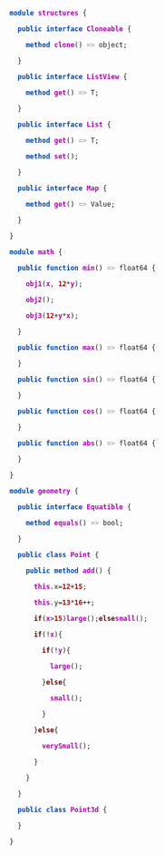 ﻿<?xml version="1.0" encoding="utf-8"?>
<html xmlns:parse="http://www.rosivm.org/2014/parse/">
  <style>
        .Visibility, .class, .module, .interface, .function, .method {color:#04A; font-weight:bold;}
        .Name {color:#A0A; font-weight:bold;}
        .Type {color:#00A; font-weight:bold;}
        .var, .turns-in {color:#AAA; font-weight:bold;}
        {color:#AAA; font-weight:bold;}
        .ConstantValue {color:#A00; font-weight:bold;}
        .if, .else {color:#600; font-weight:bold;}
      </style>
  <body>
    <code>
<span class="module">module</span> <span class="Name">structures</span> <span class="l-brac">{</span><br />
  <span class="Visibility">public</span> <span class="interface">interface</span> <span class="Name">Cloneable</span> <span class="l-brac">{</span><br />
    <span class="method">method</span> <span class="Name">clone</span><span class="l-paren">(</span><span class="r-paren">)</span> <span class="turns-in">=&gt;</span> <span class="Identifier">object</span><span class="semicolon">;</span><br />
  <span class="r-brac">}</span><br />
  <span class="Visibility">public</span> <span class="interface">interface</span> <span class="Name">ListView</span> <span class="l-brac">{</span><br />
    <span class="method">method</span> <span class="Name">get</span><span class="l-paren">(</span><span class="r-paren">)</span> <span class="turns-in">=&gt;</span> <span class="Identifier">T</span><span class="semicolon">;</span><br />
  <span class="r-brac">}</span><br />
  <span class="Visibility">public</span> <span class="interface">interface</span> <span class="Name">List</span> <span class="l-brac">{</span><br />
    <span class="method">method</span> <span class="Name">get</span><span class="l-paren">(</span><span class="r-paren">)</span> <span class="turns-in">=&gt;</span> <span class="Identifier">T</span><span class="semicolon">;</span><br />
    <span class="method">method</span> <span class="Name">set</span><span class="l-paren">(</span><span class="r-paren">)</span><span class="semicolon">;</span><br />
  <span class="r-brac">}</span><br />
  <span class="Visibility">public</span> <span class="interface">interface</span> <span class="Name">Map</span> <span class="l-brac">{</span><br />
    <span class="method">method</span> <span class="Name">get</span><span class="l-paren">(</span><span class="r-paren">)</span> <span class="turns-in">=&gt;</span> <span class="Identifier">Value</span><span class="semicolon">;</span><br />
  <span class="r-brac">}</span><br />
<span class="r-brac">}</span><br />
<span class="module">module</span> <span class="Name">math</span> <span class="l-brac">{</span><br />
  <span class="Visibility">public</span> <span class="function">function</span> <span class="Name">min</span><span class="l-paren">(</span><span class="r-paren">)</span> <span class="turns-in">=&gt;</span> <span class="Identifier">float64</span> <span class="l-brac">{</span><br />
    <span class="Name">obj1</span><span class="l-paren">(</span><span class="Name">x</span><span class="comma">,</span> <span class="ConstantValue">12</span><span class="multiply">*</span><span class="Name">y</span><span class="r-paren">)</span><span class="semicolon">;</span><br />
    <span class="Name">obj2</span><span class="l-paren">(</span><span class="r-paren">)</span><span class="semicolon">;</span><br />
    <span class="Name">obj3</span><span class="l-paren">(</span><span class="ConstantValue">12</span><span class="plus">+</span><span class="Name">y</span><span class="multiply">*</span><span class="Name">x</span><span class="r-paren">)</span><span class="semicolon">;</span><br />
  <span class="r-brac">}</span><br />
  <span class="Visibility">public</span> <span class="function">function</span> <span class="Name">max</span><span class="l-paren">(</span><span class="r-paren">)</span> <span class="turns-in">=&gt;</span> <span class="Identifier">float64</span> <span class="l-brac">{</span><br />
  <span class="r-brac">}</span><br />
  <span class="Visibility">public</span> <span class="function">function</span> <span class="Name">sin</span><span class="l-paren">(</span><span class="r-paren">)</span> <span class="turns-in">=&gt;</span> <span class="Identifier">float64</span> <span class="l-brac">{</span><br />
  <span class="r-brac">}</span><br />
  <span class="Visibility">public</span> <span class="function">function</span> <span class="Name">cos</span><span class="l-paren">(</span><span class="r-paren">)</span> <span class="turns-in">=&gt;</span> <span class="Identifier">float64</span> <span class="l-brac">{</span><br />
  <span class="r-brac">}</span><br />
  <span class="Visibility">public</span> <span class="function">function</span> <span class="Name">abs</span><span class="l-paren">(</span><span class="r-paren">)</span> <span class="turns-in">=&gt;</span> <span class="Identifier">float64</span> <span class="l-brac">{</span><br />
  <span class="r-brac">}</span><br />
<span class="r-brac">}</span><br />
<span class="module">module</span> <span class="Name">geometry</span> <span class="l-brac">{</span><br />
  <span class="Visibility">public</span> <span class="interface">interface</span> <span class="Name">Equatible</span> <span class="l-brac">{</span><br />
    <span class="method">method</span> <span class="Name">equals</span><span class="l-paren">(</span><span class="r-paren">)</span> <span class="turns-in">=&gt;</span> <span class="Identifier">bool</span><span class="semicolon">;</span><br />
  <span class="r-brac">}</span><br />
  <span class="Visibility">public</span> <span class="class">class</span> <span class="Name">Point</span> <span class="l-brac">{</span><br />
    <span class="Visibility">public</span> <span class="method">method</span> <span class="Name">add</span><span class="l-paren">(</span><span class="r-paren">)</span> <span class="l-brac">{</span><br />
      <span class="Name">this</span><span class="dot">.</span><span class="Member">x</span><span class="assign">=</span><span class="ConstantValue">12</span><span class="plus">+</span><span class="ConstantValue">15</span><span class="semicolon">;</span><br />
      <span class="Name">this</span><span class="dot">.</span><span class="Member">y</span><span class="assign">=</span><span class="ConstantValue">13</span><span class="multiply">*</span><span class="ConstantValue">16</span><span class="increment">++</span><span class="semicolon">;</span><br />
      <span class="if">if</span><span class="l-paren">(</span><span class="Name">x</span><span class="greater-than">&gt;</span><span class="ConstantValue">15</span><span class="r-paren">)</span><span class="Name">large</span><span class="l-paren">(</span><span class="r-paren">)</span><span class="semicolon">;</span><span class="else">else</span><span class="Name">small</span><span class="l-paren">(</span><span class="r-paren">)</span><span class="semicolon">;</span><br />
      <span class="if">if</span><span class="l-paren">(</span><span class="not">!</span><span class="Name">x</span><span class="r-paren">)</span><span class="l-brac">{</span><br />
        <span class="if">if</span><span class="l-paren">(</span><span class="not">!</span><span class="Name">y</span><span class="r-paren">)</span><span class="l-brac">{</span><br />
          <span class="Name">large</span><span class="l-paren">(</span><span class="r-paren">)</span><span class="semicolon">;</span><br />
        <span class="r-brac">}</span><span class="else">else</span><span class="l-brac">{</span><br />
          <span class="Name">small</span><span class="l-paren">(</span><span class="r-paren">)</span><span class="semicolon">;</span><br />
        <span class="r-brac">}</span><br />
      <span class="r-brac">}</span><span class="else">else</span><span class="l-brac">{</span><br />
        <span class="Name">verySmall</span><span class="l-paren">(</span><span class="r-paren">)</span><span class="semicolon">;</span><br />
      <span class="r-brac">}</span><br />
    <span class="r-brac">}</span><br />
  <span class="r-brac">}</span><br />
  <span class="Visibility">public</span> <span class="class">class</span> <span class="Name">Point3d</span> <span class="l-brac">{</span><br />
  <span class="r-brac">}</span><br />
<span class="r-brac">}</span><br />

</code>
  </body>
</html>